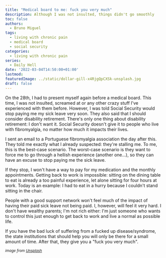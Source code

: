 ```yaml
---
title: "Medical board to me: fuck you very much"
description: Although I was not insulted, things didn't go smoothly
toc: false
authors:
  - Bruno Miguel
tags:
  - living with chronic pain
  - medical board
  - social security
categories:
  - living with chronic pain
series:
  - Daily Hell
date: '2022-03-04T14:50:00+01:00'
lastmod:
featuredImage: ../static/dollar-gill-x4RjgQpCXSk-unsplash.jpg
draft: false
---
```


On the 28th, I had to present myself again before a medical board. This time, I was not insulted, screamed at or any other crazy stuff I've experienced with them before. However, I was told Social Security would stop paying me my sick leave very soon. They also said that I should consider disability retirement. There's only one thing about disability retirement: I don't want it. Social Security doesn't give it to people who live with fibromyalgia, no matter how much it impacts their lives.

I sent an email to a Portuguese fibromyalgia association the day after this. They told me exactly what I already suspected: they're stalling me. To me, this is the best-case scenario. The worst-case scenario is they want to force me to go through a hellish experience (another one...), so they can have an excuse to stop paying me the sick leave.

If they stop, I won't have a way to pay for my medication and the monthly appointments. Getting back to work is impossible: sitting on the dining table to eat is already a too painful experience, let alone sitting for four hours at work. Today is an example: I had to eat in a hurry because I couldn't stand sitting in the chair.

People with a good support network won't feel much of the impact of having their paid sick leave not being paid. I, however, will feel it very hard. I don't have wealthy parents; I'm not rich either: I'm just someone who wants to control this just enough to get back to work and live a normal as possible life.

If you have the bad luck of suffering from a fucked up disease/syndrome, the state institutions that should help you will only be there for a small amount of time. After that, they give you a "fuck you very much".

<small>_image from [Unsplash](https://unsplash.com/photos/x4RjgQpCXSk)_</small>
